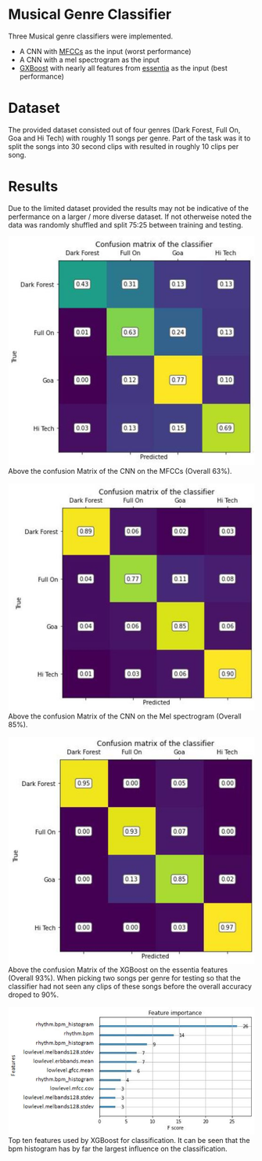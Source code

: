 # Musical Genre Classifier
Three Musical genre classifiers were implemented.
* A CNN with [MFCCs](https://en.wikipedia.org/wiki/Mel-frequency_cepstrum) as the input (worst performance)
* A CNN with a mel spectrogram as the input
* [GXBoost](https://xgboost.readthedocs.io/en/latest/) with nearly all features from [essentia](https://essentia.upf.edu/index.html) as the input (best performance)

# Dataset
The provided dataset consisted out of four genres (Dark Forest, Full On, Goa and Hi Tech) with roughly 11 songs per genre. Part of the task was it to split the songs into 30 second clips with resulted in roughly 10 clips per song.

# Results
Due to the limited dataset provided the results may not be indicative of the perfermance on a larger / more diverse dataset. If not otherweise noted the data was randomly shuffled and split 75:25 between training and testing.

![alt text](https://github.com/DerBrecher/MusicalGenreClassification/blob/master/images/CM_MFCC.JPG?raw=true)\
Above the confusion Matrix of the CNN on the MFCCs (Overall 63%). 
\
\
![alt text](https://github.com/DerBrecher/MusicalGenreClassification/blob/master/images/CM_Mel.JPG?raw=true)\
Above the confusion Matrix of the CNN on the Mel spectrogram (Overall 85%). 
\
\
![alt text](https://github.com/DerBrecher/MusicalGenreClassification/blob/master/images/CM_XGBoost.JPG?raw=true)\
Above the confusion Matrix of the XGBoost on the essentia features (Overall 93%). When picking two songs per genre for testing so that the classifier had not seen any clips of these songs before the overall accuracy droped to 90%.
\
\
![alt text](https://github.com/DerBrecher/MusicalGenreClassification/blob/master/images/Features_XGBoost.JPG?raw=true)
Top ten features used by XGBoost for classification. It can be seen that the bpm histogram has by far the largest influence on the classification.
